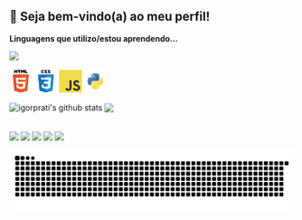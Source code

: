 ## 👋 Seja bem-vindo(a) ao meu perfil!

**Linguagens que utilizo/estou aprendendo...**  

<img src='https://media-exp3.licdn.com/dms/image/C4E16AQGzG2Bjpgv8cA/profile-displaybackgroundimage-shrink_200_800/0/1623651542605?e=1629331200&v=beta&t=Mjzf8z7MNnegXmnurEf51YsbosDjCz0qRyUBavP1ygw'></img>

<code><img height="40" src="https://raw.githubusercontent.com/github/explore/80688e429a7d4ef2fca1e82350fe8e3517d3494d/topics/html/html.png"></code>
<code><img height="40" src="https://raw.githubusercontent.com/github/explore/80688e429a7d4ef2fca1e82350fe8e3517d3494d/topics/css/css.png"></code>
<code><img height="40" src="https://raw.githubusercontent.com/github/explore/80688e429a7d4ef2fca1e82350fe8e3517d3494d/topics/javascript/javascript.png"></code>
<code><img height="40" src="https://raw.githubusercontent.com/github/explore/5c058a388828bb5fde0bcafd4bc867b5bb3f26f3/topics/python/python.png"></code> 


<!--GITHUB STATUS -->
<div>
  <img align="center" src="https://github-readme-stats.vercel.app/api?username=igorprati&show_icons=true&include_all_commits=true&theme=gotham&custom_title=Status de Igor Prati no Github :D" alt="igorprati's github stats" />

<!--LINGUAGENS MAIS UTILIZADAS-->
  <img align="center" width="320px" src="https://github-readme-stats.vercel.app/api/top-langs/?username=igorprati&layout=compact&theme=gotham&custom_title=Most Used Languages :)" />
</div> 

<br>
<!--ÍCONES SOCIAIS-->
<br>
  <a href="https://www.linkedin.com/in/igorprati/" target="_blank"><img src="https://img.shields.io/badge/-LinkedIn-%230077B5?style=for-the-badge&logo=linkedin&logoColor=white" target="_blank"></a>
  	<!--INSTAGRAM-->
  <a href = "https://www.instagram.com/igorprati/"><img src="https://img.shields.io/badge/Instagram-E4405F?style=for-the-badge&logo=instagram&logoColor=white" target="_blank"></a>
	<!--GMAIL -->
  <a href = "mailto: igorprati98@gmail.com"><img src="https://img.shields.io/badge/-Gmail-%23333?style=for-the-badge&logo=gmail&logoColor=white" target="_blank"></a>
  	<!--CODEPEN-->
	<a href = "https://codepen.io/igor-greg-rio-prati"><img src="https://img.shields.io/badge/Codepen-000000?style=for-the-badge&logo=codepen&logoColor=white" target="_blank"></a>
	<!--LINKEDIN-->
	<a href = "https://www.linkedin.com/in/igorprati/"><img src="https://img.shields.io/badge/LinkedIn-0077B5?style=for-the-badge&logo=linkedin&logoColor=white" target="_blank"></a>
	
	
![Snake animation](https://github.com/igorprati/igorprati/blob/output/github-contribution-grid-snake.svg)
  
</div>
